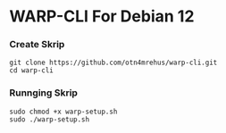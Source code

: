 # WARP-CLI For Debian 12 
### Create Skrip
````
git clone https://github.com/otn4mrehus/warp-cli.git
cd warp-cli

````
### Runnging Skrip
````
sudo chmod +x warp-setup.sh
sudo ./warp-setup.sh

````
